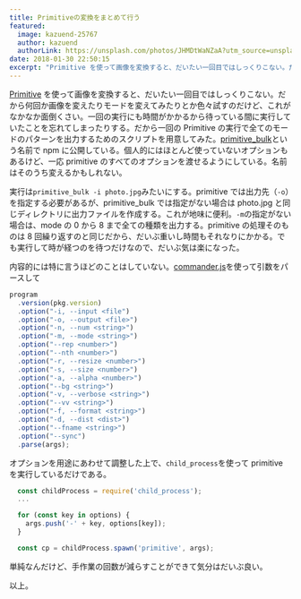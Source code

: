```yaml
---
title: Primitiveの変換をまとめて行う
featured:
  image: kazuend-25767
  author: kazuend
  authorLink: https://unsplash.com/photos/JHMDtWaNZaA?utm_source=unsplash&utm_medium=referral&utm_content=creditCopyText
date: 2018-01-30 22:50:15
excerpt: "Primitive を使って画像を変換すると、だいたい一回目ではしっくりこない。だから何回か画像を変えたりモードを変えてみたりとか色々試すのだけど、これがなかなか面倒くさい。一回の実行にも時間がかかるから待っている間に実行していたことを忘れてしまったりする。だから一回のPrimitiveの実行で全てのモードのパターンを出力するためのスクリプトを用意してみた。primitive_bulkという名前でnpmに公開している。個人的にはほとんど使っていないオプションもあるけど、一応primitiveのすべてのオプションを渡せるようにしている。名前はそのうち変えるかもしれない。  実行は`primitive_bulk -i photo.jpg`みたいにする。primitiveでは出力先（`-o`）を指定する必要があるが、primitive_bulkでは指定がない場合はphoto.jpgと同じディレクトリに出力ファイルを作成する。これが地味に便利。`-m`の指定がない場合は、modeの0から8まで全ての種類を出力する。primitiveの処理そのものは8回繰り返すのと同じだから、だいぶ重いし時間もそれなりにかかる。でも実行して時が経つのを待つだけなので、だいぶ気は楽になった。"
---
```


[Primitive](https://github.com/fogleman/primitive) を使って画像を変換すると、だいたい一回目ではしっくりこない。だから何回か画像を変えたりモードを変えてみたりとか色々試すのだけど、これがなかなか面倒くさい。一回の実行にも時間がかかるから待っている間に実行していたことを忘れてしまったりする。だから一回の Primitive の実行で全てのモードのパターンを出力するためのスクリプトを用意してみた。[primitive_bulk](https://github.com/memolog/primitive_bulk_output)という名前で npm に公開している。個人的にはほとんど使っていないオプションもあるけど、一応 primitive のすべてのオプションを渡せるようにしている。名前はそのうち変えるかもしれない。

実行は`primitive_bulk -i photo.jpg`みたいにする。primitive では出力先（`-o`）を指定する必要があるが、primitive_bulk では指定がない場合は photo.jpg と同じディレクトリに出力ファイルを作成する。これが地味に便利。`-m`の指定がない場合は、mode の 0 から 8 まで全ての種類を出力する。primitive の処理そのものは 8 回繰り返すのと同じだから、だいぶ重いし時間もそれなりにかかる。でも実行して時が経つのを待つだけなので、だいぶ気は楽になった。

内容的には特に言うほどのことはしていない。[commander.js](https://github.com/tj/commander.js/)を使って引数をパースして

```javascript
program
  .version(pkg.version)
  .option("-i, --input <file")
  .option("-o, --output <file>")
  .option("-n, --num <string>")
  .option("-m, --mode <string>")
  .option("--rep <number>")
  .option("--nth <number>")
  .option("-r, --resize <number>")
  .option("-s, --size <number>")
  .option("-a, --alpha <number>")
  .option("--bg <string>")
  .option("-v, --verbose <string>")
  .option("--vv <string>")
  .option("-f, --format <string>")
  .option("-d, --dist <dist>")
  .option("--fname <string>")
  .option("--sync")
  .parse(args);
```

オプションを用途にあわせて調整した上で、`child_process`を使って primitive を実行しているだけである。

```javascript
  const childProcess = require('child_process');
  ...

  for (const key in options) {
    args.push('-' + key, options[key]);
  }

  const cp = childProcess.spawn('primitive', args);
```

単純なんだけど、手作業の回数が減らすことができて気分はだいぶ良い。

以上。
